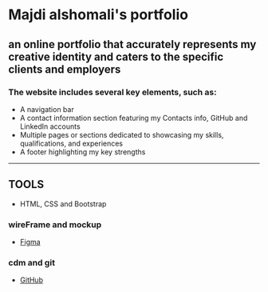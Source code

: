 # Majdi alshomali's portfolio

## an online portfolio that accurately represents my creative identity and caters to the specific clients and employers

### The website includes several key elements, such as:

- A navigation bar
- A contact information section featuring my Contacts info, GitHub and LinkedIn accounts
- Multiple pages or sections dedicated to showcasing my skills, qualifications, and experiences
- A footer highlighting my key strengths



-----

## TOOLS 
- HTML, CSS and Bootstrap

### wireFrame and mockup
- [Figma ](https://www.figma.com/file/9jTVX1yM5bhue2UOfxdKdE/Untitled?node-id=0%3A1&t=itD2fjkmhjxymMcZ-0)

### cdm and git
- [GitHub ](https://github.com/majdiShomali/portfolio.git)

